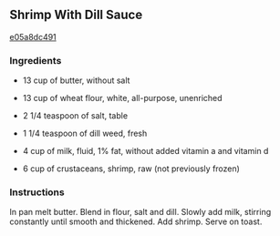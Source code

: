## Shrimp With Dill Sauce

[e05a8dc491](http://www.food.com/recipe/shrimp-with-dill-sauce-224180)

### Ingredients

 - 13 cup of butter, without salt

 - 13 cup of wheat flour, white, all-purpose, unenriched

 - 2 1/4 teaspoon of salt, table

 - 1 1/4 teaspoon of dill weed, fresh

 - 4 cup of milk, fluid, 1% fat, without added vitamin a and vitamin d

 - 6 cup of crustaceans, shrimp, raw (not previously frozen)

### Instructions

In pan melt butter. Blend in flour, salt and dill. Slowly add milk, stirring constantly until smooth and thickened. Add shrimp. Serve on toast.